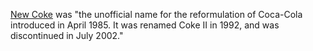 <a href="https://en.wikipedia.org/wiki/New_Coke">New Coke</a> was "the unofficial name for the reformulation of Coca-Cola introduced in April 1985. It was renamed Coke II in 1992, and was discontinued in July 2002."
